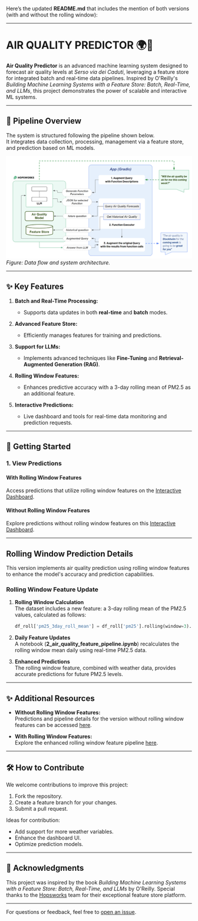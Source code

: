Here’s the updated **README.md** that includes the mention of both versions (with and without the rolling window):

---

# AIR QUALITY PREDICTOR 🌍💨  

**Air Quality Predictor** is an advanced machine learning system designed to forecast air quality levels at *Serso via dei Caduti*, leveraging a feature store for integrated batch and real-time data pipelines. Inspired by O'Reilly's *Building Machine Learning Systems with a Feature Store: Batch, Real-Time, and LLMs*, this project demonstrates the power of scalable and interactive ML systems.

---

## 📌 Pipeline Overview  

The system is structured following the pipeline shown below.  
It integrates data collection, processing, management via a feature store, and prediction based on ML models.  

![Pipeline Diagram](images/pipeline.png)  
*Figure: Data flow and system architecture.*

---

## ✨ Key Features  

1. **Batch and Real-Time Processing:**  
   - Supports data updates in both **real-time** and **batch** modes.  

2. **Advanced Feature Store:**  
   - Efficiently manages features for training and predictions.  

3. **Support for LLMs:**  
   - Implements advanced techniques like **Fine-Tuning** and **Retrieval-Augmented Generation (RAG)**.  

4. **Rolling Window Features:**  
   - Enhances predictive accuracy with a 3-day rolling mean of PM2.5 as an additional feature.  

5. **Interactive Predictions:**  
   - Live dashboard and tools for real-time data monitoring and prediction requests.  

---

## 🚀 Getting Started  

### 1. View Predictions  

#### With Rolling Window Features  
Access predictions that utilize rolling window features on the [Interactive Dashboard](https://jacopodallafior.github.io/Air_Quality_Rolling_Window/air-quality/).  

#### Without Rolling Window Features  
Explore predictions without rolling window features on this [Interactive Dashboard](https://jacopodallafior.github.io/Air_quality/air-quality/).  

---

## Rolling Window Prediction Details  

This version implements air quality prediction using rolling window features to enhance the model's accuracy and prediction capabilities.  

### Rolling Window Feature Update  

1. **Rolling Window Calculation**  
   The dataset includes a new feature: a 3-day rolling mean of the PM2.5 values, calculated as follows:  
   ```python
   df_roll['pm25_3day_roll_mean'] = df_roll['pm25'].rolling(window=3).mean()
   ```

2. **Daily Feature Updates**  
   A notebook (**2_air_quality_feature_pipeline.ipynb**) recalculates the rolling window mean daily using real-time PM2.5 data.  

3. **Enhanced Predictions**  
   The rolling window feature, combined with weather data, provides accurate predictions for future PM2.5 levels.  

---

## ✨ Additional Resources  

- **Without Rolling Window Features:**  
   Predictions and pipeline details for the version without rolling window features can be accessed [here](https://jacopodallafior.github.io/Air_quality/air-quality/).  

- **With Rolling Window Features:**  
   Explore the enhanced rolling window feature pipeline [here](https://jacopodallafior.github.io/Air_Quality_Rolling_Window/air-quality/).  

---

## 🛠 How to Contribute  

We welcome contributions to improve this project:  
1. Fork the repository.  
2. Create a feature branch for your changes.  
3. Submit a pull request.  

Ideas for contribution:  
- Add support for more weather variables.  
- Enhance the dashboard UI.  
- Optimize prediction models.  

---

## 🤝 Acknowledgments  

This project was inspired by the book *Building Machine Learning Systems with a Feature Store: Batch, Real-Time, and LLMs* by O'Reilly. Special thanks to the [Hopsworks](https://www.hopsworks.ai/) team for their exceptional feature store platform.  

---

For questions or feedback, feel free to [open an issue](https://github.com/Grandediw/air-quality-prediction/issues).  
